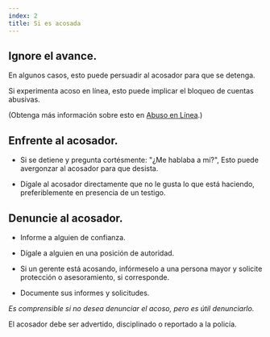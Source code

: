 ```yaml
---
index: 2
title: Si es acosada
---
```

## Ignore el avance.

En algunos casos, esto puede persuadir al acosador para que se detenga.

Si experimenta acoso en línea, esto puede implicar el bloqueo de cuentas abusivas.

(Obtenga más información sobre esto en [Abuso en Línea](umbrella://communications/online-abuse/expert).)

## Enfrente al acosador.

*   Si se detiene y pregunta cortésmente: "¿Me hablaba a mí?", Esto puede avergonzar al acosador para que desista.

*   Dígale al acosador directamente que no le gusta lo que está haciendo, preferiblemente en presencia de un testigo.

## Denuncie al acosador.

*   Informe a alguien de confianza.

*   Dígale a alguien en una posición de autoridad.

* Si un gerente está acosando, infórmeselo a una persona mayor y solicite protección o asesoramiento, si corresponde.

*  Documente sus informes y solicitudes.

*Es comprensible si no desea denunciar el acoso, pero es útil denunciarlo.*

El acosador debe ser advertido, disciplinado o reportado a la policía.